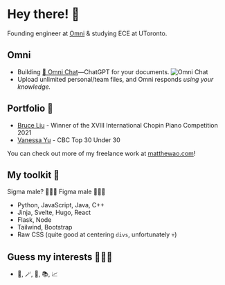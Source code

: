 # Hey there! 👋
Founding engineer at [Omni](https://omnilabs.ai/) & studying ECE at UToronto. 

## Omni

- Building [💬 Omni Chat](https://omnilabs.ai/chat)—ChatGPT for your documents. 
![Omni Chat]([https://example.com/cat.jpg](https://user-images.githubusercontent.com/37258460/228967228-5ae7dbb8-9d54-40d5-8226-b0d2b0e528e4.png))
- Upload unlimited personal/team files, and Omni responds *using your knowledge.* 

## Portfolio 🎨 

- [Bruce Liu](https://bruceliu.matthewao.com) - Winner of the XVIII International
Chopin Piano Competition 2021 
- [Vanessa Yu](https://vanessayu.com) - CBC Top 30 Under 30 

You can check out more of my freelance work at [matthewao.com](https://matthewao.com)!

## My toolkit 🧰 

Sigma male? 🙅🏻‍♂️ Figma male 🙋🏻‍♂️ 

- Python, JavaScript, Java, C++
- Jinja, Svelte, Hugo, React
- Flask, Node
- Tailwind, Bootstrap
- Raw CSS (quite good at centering `divs`, unfortunately 💀)

## Guess my interests 🤷🏻‍♂️

- 🎹, 🪄, 🤸, 📚, 📈 
